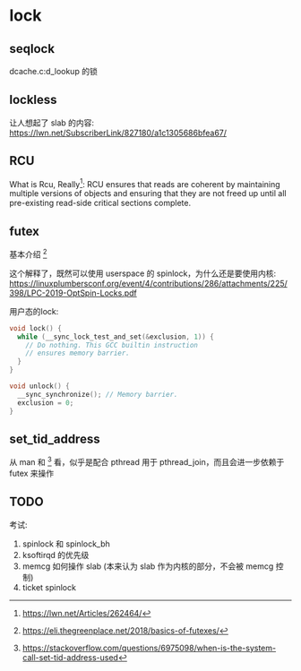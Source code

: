 # lock

## seqlock
dcache.c:d_lookup 的锁


## lockless
让人想起了 slab 的内容:
https://lwn.net/SubscriberLink/827180/a1c1305686bfea67/

## RCU
What is Rcu, Really[^1]:
RCU ensures that reads are coherent by maintaining multiple versions of objects and ensuring that they are not freed up until all pre-existing read-side critical sections complete. 


## futex
基本介绍 [^2]

这个解释了，既然可以使用 userspace 的 spinlock，为什么还是要使用内核:
https://linuxplumbersconf.org/event/4/contributions/286/attachments/225/398/LPC-2019-OptSpin-Locks.pdf


用户态的lock:
```c
void lock() {
  while (__sync_lock_test_and_set(&exclusion, 1)) {
    // Do nothing. This GCC builtin instruction
    // ensures memory barrier.
  }
}

void unlock() {
  __sync_synchronize(); // Memory barrier.
  exclusion = 0;
}
```

## set_tid_address
从 man 和 [^3] 看，似乎是配合 pthread 用于 pthread_join，而且会进一步依赖于 futex 来操作




## TODO
考试:
1. spinlock 和 spinlock_bh
2. ksoftirqd 的优先级
3. memcg 如何操作 slab (本来认为 slab 作为内核的部分，不会被 memcg 控制)
4. ticket spinlock


[^1]: https://lwn.net/Articles/262464/
[^2]: https://eli.thegreenplace.net/2018/basics-of-futexes/
[^3]: https://stackoverflow.com/questions/6975098/when-is-the-system-call-set-tid-address-used
